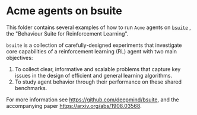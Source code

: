 # Acme agents on bsuite

This folder contains several examples of how to run `Acme` agents on
[`bsuite`](https://github.com/deepmind/bsuite) , the "Behaviour Suite for
Reinforcement Learning".

`bsuite` is a collection of carefully-designed experiments that investigate core
capabilities of a reinforcement learning (RL) agent with two main objectives:

1. To collect clear, informative and scalable problems that capture key issues
   in the design of efficient and general learning algorithms.
2. To study agent behavior through their performance on these shared benchmarks.

For more information see https://github.com/deepmind/bsuite, and the
accompanying paper https://arxiv.org/abs/1908.03568.
